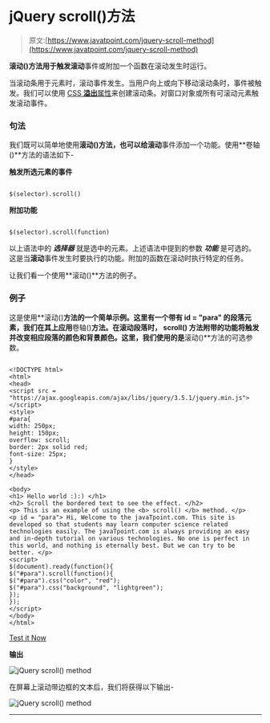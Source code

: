 # jQuery scroll()方法

> 原文:[https://www.javatpoint.com/jquery-scroll-method](https://www.javatpoint.com/jquery-scroll-method)

**滚动()**方法用于触发**滚动**事件或附加一个函数在滚动发生时运行。

当滚动条用于元素时，滚动事件发生。当用户向上或向下移动滚动条时，事件被触发。我们可以使用 [CSS **溢出**属性](https://www.javatpoint.com/css-overflow)来创建滚动条。对窗口对象或所有可滚动元素触发滚动事件。

### 句法

我们既可以简单地使用**滚动()**方法，也可以给**滚动**事件添加一个功能。使用**卷轴()**方法的语法如下-

**触发所选元素的事件**

```

$(selector).scroll()

```

**附加功能**

```

$(selector).scroll(function)

```

以上语法中的 ***选择器*** 就是选中的元素。上述语法中提到的参数 ***功能*** 是可选的。这是当**滚动**事件发生时要执行的功能。附加的函数在滚动时执行特定的任务。

让我们看一个使用**滚动()**方法的例子。

### 例子

这是使用**滚动()**方法的一个简单示例。这里有一个带有 **id = "para"** 的段落元素，我们在其上应用**卷轴()**方法。在滚动段落时， **scroll()** 方法附带的功能将触发并改变相应段落的颜色和背景颜色。这里，我们使用的是**滚动()**方法的可选参数。

```

<!DOCTYPE html>
<html>
<head>
<script src = "https://ajax.googleapis.com/ajax/libs/jquery/3.5.1/jquery.min.js"></script>
<style>
#para{
width: 250px;
height: 150px;
overflow: scroll;
border: 2px solid red;
font-size: 25px;
}
</style>
</head>

<body>
<h1> Hello world :):) </h1>
<h2> Scroll the bordered text to see the effect. </h2>
<p> This is an example of using the <b> scroll() </b> method. </p>
<p id = "para"> Hi, Welcome to the javaTpoint.com. This site is developed so that students may learn computer science related technologies easily. The javaTpoint.com is always providing an easy and in-depth tutorial on various technologies. No one is perfect in this world, and nothing is eternally best. But we can try to be better. </p>
<script>
$(document).ready(function(){
$("#para").scroll(function(){
$("#para").css("color", "red");
$("#para").css("background", "lightgreen");
});
});
</script>
</body>
</html>

```

[Test it Now](https://www.javatpoint.com/oprweb/test.jsp?filename=jquery-scroll-method1)

**输出**

![jQuery scroll() method](../Images/718efb56674cc0ff69b80350712c5a37.png)

在屏幕上滚动带边框的文本后，我们将获得以下输出-

![jQuery scroll() method](../Images/0550c0a42c744929e9fd595f047471ba.png)

* * *